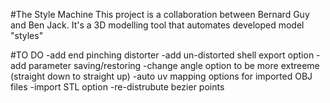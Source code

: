 #The Style Machine
This project is a collaboration between Bernard Guy and Ben Jack.
It's a 3D modelling tool that automates developed model "styles"

#TO DO
-add end pinching distorter
-add un-distorted shell export option
-add parameter saving/restoring
-change angle option to be more extreeme (straight down to straight up)
-auto uv mapping options for imported OBJ files
-import STL option
-re-distrubute bezier points